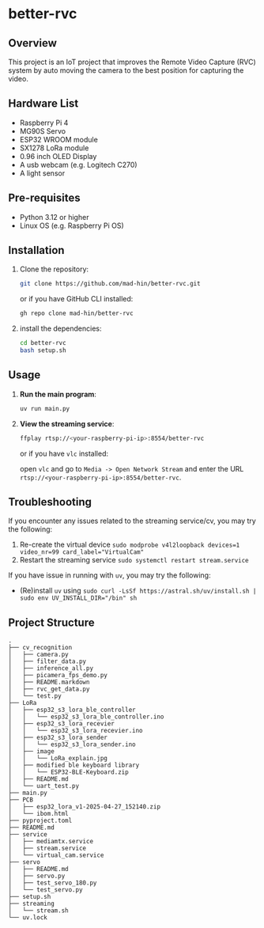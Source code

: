 # better-rvc

## Overview

This project is an IoT project that improves the Remote Video Capture (RVC) system by auto moving the camera to the best position for capturing the video.

## Hardware List

- Raspberry Pi 4
- MG90S Servo
- ESP32 WROOM module
- SX1278 LoRa module
- 0.96 inch OLED Display
- A usb webcam (e.g. Logitech C270)
- A light sensor

## Pre-requisites

- Python 3.12 or higher
- Linux OS (e.g. Raspberry Pi OS)

## Installation

1. Clone the repository:

    ```BASH
    git clone https://github.com/mad-hin/better-rvc.git
    ```

    or if you have GitHub CLI installed:

    ```BASH
    gh repo clone mad-hin/better-rvc
    ```

2. install the dependencies:

    ```BASH
    cd better-rvc
    bash setup.sh
    ```

## Usage

1. **Run the main program**:

    ```BASH
    uv run main.py
    ```

2. **View the streaming service**:

    ```BASH
    ffplay rtsp://<your-raspberry-pi-ip>:8554/better-rvc
    ```

    or if you have `vlc` installed:

    open `vlc` and go to `Media -> Open Network Stream` and enter the URL `rtsp://<your-raspberry-pi-ip>:8554/better-rvc`.

## Troubleshooting

If you encounter any issues related to the streaming service/cv, you may try the following:

1. Re-create the virtual device `sudo modprobe v4l2loopback devices=1 video_nr=99 card_label="VirtualCam"`
2. Restart the streaming service `sudo systemctl restart stream.service`

If you have issue in running with `uv`, you may try the following:

- (Re)install `uv` using `sudo curl -LsSf https://astral.sh/uv/install.sh | sudo env UV_INSTALL_DIR="/bin" sh`

## Project Structure

``` plaintext
.
├── cv_recognition
│   ├── camera.py
│   ├── filter_data.py
│   ├── inference_all.py
│   ├── picamera_fps_demo.py
│   ├── README.markdown
│   ├── rvc_get_data.py
│   └── test.py
├── LoRa
│   ├── esp32_s3_lora_ble_controller
│   │   └── esp32_s3_lora_ble_controller.ino
│   ├── esp32_s3_lora_recevier
│   │   └── esp32_s3_lora_recevier.ino
│   ├── esp32_s3_lora_sender
│   │   └── esp32_s3_lora_sender.ino
│   ├── image
│   │   └── LoRa_explain.jpg
│   ├── modified ble keyboard library
│   │   └── ESP32-BLE-Keyboard.zip
│   ├── README.md
│   └── uart_test.py
├── main.py
├── PCB
│   ├── esp32_lora_v1-2025-04-27_152140.zip
│   └── ibom.html
├── pyproject.toml
├── README.md
├── service
│   ├── mediamtx.service
│   ├── stream.service
│   └── virtual_cam.service
├── servo
│   ├── README.md
│   ├── servo.py
│   ├── test_servo_180.py
│   └── test_servo.py
├── setup.sh
├── streaming
│   └── stream.sh
└── uv.lock
```
